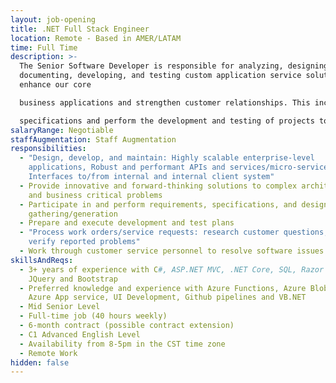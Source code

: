 ```yaml
---
layout: job-opening
title: .NET Full Stack Engineer
location: Remote - Based in AMER/LATAM
time: Full Time
description: >-
  The Senior Software Developer is responsible for analyzing, designing,
  documenting, developing, and testing custom application service solutions that
  enhance our core

  business applications and strengthen customer relationships. This includes collaborating with customers, sales and account managers, and engineers to define functional

  specifications and perform the development and testing of projects to meet internal timelines. The Senior Software Developer must be highly analytical & process oriented, have excellent verbal and written communication skills, have excellent organizational and time management skills, be able to meet deadlines and work on multiple projects at one time, and be motivated, professional, and creative. Experience in regulated industries is highly desirable
salaryRange: Negotiable
staffAugmentation: Staff Augmentation
responsibilities:
  - "Design, develop, and maintain: Highly scalable enterprise-level
    applications, Robust and performant APIs and services/micro-services,
    Interfaces to/from internal and internal client system"
  - Provide innovative and forward-thinking solutions to complex architectural
    and business critical problems
  - Participate in and perform requirements, specifications, and design
    gathering/generation
  - Prepare and execute development and test plans
  - "Process work orders/service requests: research customer questions, and
    verify reported problems"
  - Work through customer service personnel to resolve software issues
skillsAndReqs:
  - 3+ years of experience with C#, ASP.NET MVC, .NET Core, SQL, Razor with
    JQuery and Bootstrap
  - Preferred knowledge and experience with Azure Functions, Azure Blob storage,
    Azure App service, UI Development, Github pipelines and VB.NET
  - Mid Senior Level
  - Full-time job (40 hours weekly)
  - 6-month contract (possible contract extension)
  - C1 Advanced English Level
  - Availability from 8-5pm in the CST time zone
  - Remote Work
hidden: false
---
```

